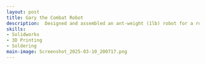 ```yaml
---
layout: post
title: Gary the Combat Robot
description:  Designed and assembled an ant-weight (1lb) robot for a robotics combat competition.
skills: 
- Solidworks
- 3D Printing
- Soldering
main-image: Screenshot_2025-03-10_200717.png
---
```

